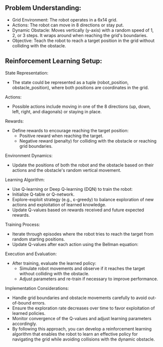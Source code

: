 ## Problem Understanding:
   - Grid Environment: The robot operates in a 6x14 grid.
   - Actions: The robot can move in 8 directions or stay put.
   - Dynamic Obstacle: Moves vertically (y-axis) with a random speed of 1, 2, or 3 steps. It wraps around when reaching the grid's boundaries.
   - Objective: Teach the robot to reach a target position in the grid without colliding with the obstacle.


## Reinforcement Learning Setup:

State Representation:
 - The state could be represented as a tuple (robot_position, obstacle_position), where both positions are coordinates in the grid.

Actions:
  - Possible actions include moving in one of the 8 directions (up, down, left, right, and diagonals) or staying in place.

Rewards:
 - Define rewards to encourage reaching the target position:
   - Positive reward when reaching the target.
   - Negative reward (penalty) for colliding with the obstacle or reaching grid boundaries.

Environment Dynamics:
 - Update the positions of both the robot and the obstacle based on their actions and the obstacle's random vertical movement.

Learning Algorithm:
  - Use Q-learning or Deep Q-learning (DQN) to train the robot:
  - Initialize Q-table or Q-network.
  - Explore-exploit strategy (e.g., ε-greedy) to balance exploration of new actions and exploitation of learned knowledge.
  - Update Q-values based on rewards received and future expected rewards.

Training Process:
  - Iterate through episodes where the robot tries to reach the target from random starting positions.
  - Update Q-values after each action using the Bellman equation:

Execution and Evaluation:
  - After training, evaluate the learned policy:
    - Simulate robot movements and observe if it reaches the target without colliding with the obstacle.
    - Adjust parameters and re-train if necessary to improve performance.

Implementation Considerations:
 - Handle grid boundaries and obstacle movements carefully to avoid out-of-bound errors.
 - Ensure the exploration rate decreases over time to favor exploitation of learned policies.
 - Monitor convergence of the Q-values and adjust learning parameters accordingly.
 - By following this approach, you can develop a reinforcement learning algorithm that enables 
    the robot to learn an effective policy for navigating the grid while avoiding collisions with 
    the dynamic obstacle.

